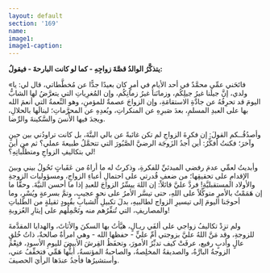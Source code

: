 ```yaml
---
layout: default
section: '169'
name:
image1: 
image1-caption: 
---
```

**يتذكَّرُ الوالدُ قصَّةَ زواجِهِ - كما لو كانت البارحةَ - فيقولُ:**

«فاتَحَني عمِّي محمَّدٌ في أحد الأيامِ في أمرٍ كان بعيدًا جدًّا عن مُخطَّطاتي، قال لي: يا ولدي، إنَّ جيلَنا غيرُ جيلِكُم، وزمانَنا غيرُ زمانِكُم، وإن المُغرِياتِ التي يتعرَّضُ لها الشابُّ اليومَ قد تحرِفُهُ عن جادَّةِ الاستقامَةِ، وإن الزواجَ عصمةٌ للمؤمنِ، وهو النِّعمةُ التي أنعمَ الله بها على العبدِ المسلمِ، بعدَ صَبرِهِ عن المنكراتِ، وبُعدِهِ عن المحرَّماتِ؛ لينالَها بالحلالِ، ويجدَ فيها الأُنسَ والسَّكينةَ والرِّضا.

وأصدُقُــكم القولَ: إن فكرةَ الزواجِ لم تكن غائبةً عن بالي البتَّةَ، بل كانت تراودُني بين حينٍ وآخرَ؛ فكنتُ أفكِّرُ: أين أجدُ الزَوجَة الرضيَّ الصَّبُورَ التي تتحمَّلُ طبيعةَ عملي؟ ثم من أينَ لي بتكاليفِ الزواجِ ومتطلَّباتِهِ؟! 

وأبديتُ لعمِّي عدمَ رفضي المبدئيِّ للفكرةِ، وذكرتُ له ما أراهُ من عَقَباتٍ تَحُولُ بيني وبينَ الإقدامِ على تحقيقِها؛ من ضعفِ قُدرتي على احتمالِ أعباءِ الزواجِ، ومسؤوليات الزوجةِ والأولاد المستقبليَّةِ! فردَّ عليَّ قائلاً: إن اللهَ ييسِّرُ الزواجَ للعبدِ إذا ما أحسن النيَّةَ. وحقًّا ما إن هَمَمْتُ بالأمرِ متوكِّلاً على اللهِ، حتى تيسَّر الأمرُ على نحوٍ عجيبٍ، وتمَّ بسرعةٍ ويُسْرٍ، وما أحوجَنا اليومَ إلى تيسيرِ الزواج لطالبيهِ، بدلَ تكبيلِ الشبابِ بقُيودٍ ثقيلةٍ من الطلباتِ والمصاريفِ، التي تُنفِّرُهم منه وتَحْمِلُهم على إيثارِ العُزوبةِ!

ولم تزِدْ تكاليفُ زواجي على ألفَي ريـالٍ، هيَّأتُ بها السكنَ والأثاثَ، والهدايا المقدَّمةَ للزوجةِ، وقد مَنَّ اللهُ عليَّ بزوجتي أمِّ عليٍّ - حفظها الله - وهي امرأةٌ صالحةٌ، ذاتُ خُلقٍ عالٍ وأدبٍ رفيع، عرفَتْ كيف تدبِّرُ الأمورَ، وتحفَظُ القِرشَ الأبيضَ لليومِ الأسودِ، فنِعْمَ الزوجةُ البارَّةُ، والصديقةُ المخلِصةُ، والصاحبةُ المؤنسةُ، أبثُّها هَمِّي فتخفِّفُ عني، وأستشيرُها فأجدُ عندَها الرأيَ الحصيفَ.
